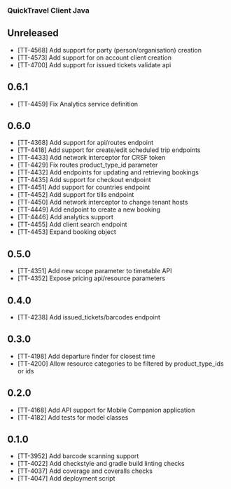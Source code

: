 ### QuickTravel Client Java

## Unreleased

* [TT-4568] Add support for party (person/organisation) creation
* [TT-4573] Add support for on account client creation
* [TT-4700] Add support for issued tickets validate api

## 0.6.1

* [TT-4459] Fix Analytics service definition

## 0.6.0

* [TT-4368] Add support for api/routes endpoint
* [TT-4418] Add support for create/edit scheduled trip endpoints
* [TT-4433] Add network interceptor for CRSF token
* [TT-4429] Fix routes product_type_id parameter
* [TT-4432] Add endpoints for updating and retrieving bookings
* [TT-4435] Add support for checkout endpoint
* [TT-4451] Add support for countries endpoint
* [TT-4452] Add support for tills endpoint
* [TT-4450] Add network interceptor to change tenant hosts
* [TT-4449] Add endpoint to create a new booking
* [TT-4446] Add analytics support
* [TT-4455] Add client search endpoint
* [TT-4453] Expand booking object

## 0.5.0

* [TT-4351] Add new scope parameter to timetable API
* [TT-4352] Expose pricing api/resource parameters

## 0.4.0

* [TT-4238] Add issued_tickets/barcodes endpoint

## 0.3.0

* [TT-4198] Add departure finder for closest time
* [TT-4200] Allow resource categories to be filtered by product_type_ids or ids

## 0.2.0

* [TT-4168] Add API support for Mobile Companion application
* [TT-4182] Add tests for model classes

## 0.1.0

* [TT-3952] Add barcode scanning support
* [TT-4022] Add checkstyle and gradle build linting checks
* [TT-4037] Add coverage and coveralls checks
* [TT-4047] Add deployment script
